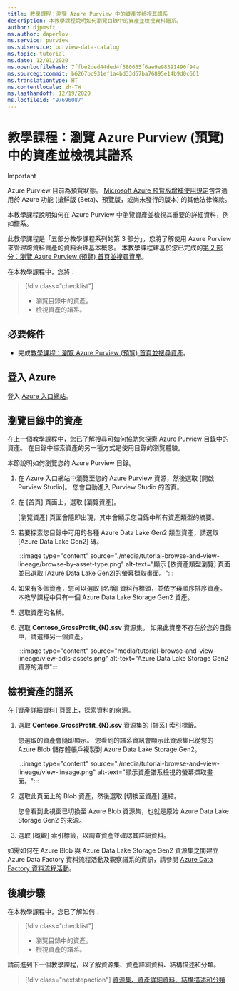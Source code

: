 ```yaml
---
title: 教學課程：瀏覽 Azure Purview 中的資產並檢視其譜系
description: 本教學課程說明如何瀏覽目錄中的資產並檢視資料譜系。
author: djpmsft
ms.author: daperlov
ms.service: purview
ms.subservice: purview-data-catalog
ms.topic: tutorial
ms.date: 12/01/2020
ms.openlocfilehash: 7ffbe2ded44ded4f580655f6ae9e98391490f94a
ms.sourcegitcommit: b6267bc931ef1a4bd33d67ba76895e14b9d0c661
ms.translationtype: HT
ms.contentlocale: zh-TW
ms.lasthandoff: 12/19/2020
ms.locfileid: "97696087"
---
```

# <a name="tutorial-browse-assets-in-azure-purview-preview-and-view-their-lineage"></a>教學課程：瀏覽 Azure Purview (預覽) 中的資產並檢視其譜系

> [!IMPORTANT]
> Azure Purview 目前為預覽狀態。 [Microsoft Azure 預覽版增補使用規定](https://azure.microsoft.com/support/legal/preview-supplemental-terms/)包含適用於 Azure 功能 (搶鮮版 (Beta)、預覽版，或尚未發行的版本) 的其他法律條款。

本教學課程說明如何在 Azure Purview 中瀏覽資產並檢視其重要的詳細資料，例如譜系。

此教學課程是「五部分教學課程系列的第 3 部分」，您將了解使用 Azure Purview 來管理跨資料資產的資料治理基本概念。 本教學課程建基於您已完成的[第 2 部分：瀏覽 Azure Purview (預覽) 首頁並搜尋資產](tutorial-asset-search.md)。

在本教學課程中，您將：

> [!div class="checklist"]
>
> * 瀏覽目錄中的資產。
> * 檢視資產的譜系。

## <a name="prerequisites"></a>必要條件

* 完成[教學課程：瀏覽 Azure Purview (預覽) 首頁並搜尋資產](tutorial-asset-search.md)。

## <a name="sign-in-to-azure"></a>登入 Azure

登入 [Azure 入口網站](https://portal.azure.com)。

## <a name="browse-for-assets-in-the-catalog"></a>瀏覽目錄中的資產

在上一個教學課程中，您已了解搜尋可如何協助您探索 Azure Purview 目錄中的資產。 在目錄中探索資產的另一種方式是使用目錄的瀏覽體驗。

本節說明如何瀏覽您的 Azure Purview 目錄。

1. 在 Azure 入口網站中瀏覽至您的 Azure Purview 資源，然後選取 [開啟 Purview Studio]。 您會自動進入 Purview Studio 的首頁。

1. 在 [首頁] 頁面上，選取 [瀏覽資產]。

   [瀏覽資產] 頁面會隨即出現，其中會顯示您目錄中所有資產類型的摘要。

1. 若要探索您目錄中可用的各種 Azure Data Lake Gen2 類型資產，請選取 [Azure Data Lake Gen2] 磚。

   :::image type="content" source="./media/tutorial-browse-and-view-lineage/browse-by-asset-type.png" alt-text="顯示 [依資產類型瀏覽] 頁面並已選取 [Azure Data Lake Gen2]的螢幕擷取畫面。":::

1. 如果有多個資產，您可以選取 [名稱] 資料行標頭，並依字母順序排序資產。 本教學課程中只有一個 Azure Data Lake Storage Gen2 資產。

1. 選取資產的名稱。

1. 選取 **Contoso_GrossProfit_{N}.ssv** 資源集。 如果此資產不存在於您的目錄中，請選擇另一個資產。

   :::image type="content" source="media/tutorial-browse-and-view-lineage/view-adls-assets.png" alt-text="Azure Data Lake Storage Gen2 資源的清單":::

## <a name="view-the-lineage-of-assets"></a>檢視資產的譜系

在 [資產詳細資料] 頁面上，探索資料的來源。

1. 選取 **Contoso_GrossProfit_{N}.ssv** 資源集的 [譜系] 索引標籤。

   您選取的資產會隨即顯示。 您看到的譜系資訊會顯示此資源集已從您的 Azure Blob 儲存體帳戶複製到 Azure Data Lake Storage Gen2。

   :::image type="content" source="./media/tutorial-browse-and-view-lineage/view-lineage.png" alt-text="顯示資產譜系檢視的螢幕擷取畫面。":::

1. 選取此頁面上的 Blob 資產，然後選取 [切換至資產] 連結。

   您會看到此視窗已切換至 Azure Blob 資源集，也就是原始 Azure Data Lake Storage Gen2 的來源。

1. 選取 [概觀] 索引標籤，以調查資產並確認其詳細資料。

如需如何在 Azure Blob 與 Azure Data Lake Storage Gen2 資源集之間建立 Azure Data Factory 資料流程活動及觀察譜系的資訊，請參閱 [Azure Data Factory 資料流程活動](../data-factory/concepts-data-flow-overview.md)。

## <a name="next-steps"></a>後續步驟

在本教學課程中，您已了解如何：

> [!div class="checklist"]
>
> * 瀏覽目錄中的資產。
> * 檢視資產的譜系。

請前進到下一個教學課程，以了解資源集、資產詳細資料、結構描述和分類。

> [!div class="nextstepaction"]
> [資源集、資產詳細資料、結構描述和分類](tutorial-schemas-and-classifications.md)
